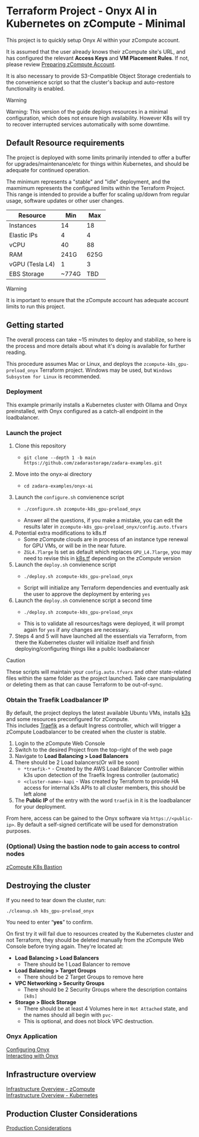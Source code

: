 # Terraform Project - Onyx AI in Kubernetes on zCompute - Minimal

This project is to quickly setup Onyx AI within your zCompute account.

It is assumed that the user already knows their zCompute site's URL, and has configured the relevant **Access Keys** and **VM Placement Rules**. If not, please review [Preparing zCompute Account](01_setup-zcompute.md).

It is also necessary to provide S3-Compatible Object Storage credentials to the convenience script so that the cluster's backup and auto-restore functionality is enabled.

> [!WARNING]
> Warning: This version of the guide deploys resources in a minimal configuration, which does not ensure high availability. However K8s will try to recover interrupted services automatically with some downtime.

## Default Resource requirements

The project is deployed with some limits primarily intended to offer a buffer for upgrades/maintenance/etc for things within Kubernetes, and should be adequate for continued operation.

The minimum represents a "stable" and "idle" deployment, and the maxmimum represents the configured limits within the Terraform Project.   
This range is intended to provide a buffer for scaling up/down from regular usage, software updates or other user changes.

| Resource | Min | Max |
| -------- | --- | --- |
| Instances  | 14 | 18 |
| Elastic IPs | 4 | 4 |
| vCPU | 40 | 88 |
| RAM | 241G | 625G |
| vGPU (Tesla L4) | 1 | 3 |
| EBS Storage | ~774G | TBD |

> [!WARNING]
> It is important to ensure that the zCompute account has adequate account limits to run this project.

## Getting started

The overall process can take ~15 minutes to deploy and stabilize, so here is the process and more details about what it's doing is available for further reading.

This procedure assumes Mac or Linux, and deploys the `zcompute-k8s_gpu-preload_onyx` Terraform project. Windows may be used, but `Windows Subsystem for Linux` is recommended.

### Deployment

This example primarily installs a Kubernetes cluster with Ollama and Onyx preinstalled, with Onyx configured as a catch-all endpoint in the loadbalancer.

### Launch the project

1. Clone this repository
   * ```
     git clone --depth 1 -b main https://github.com/zadarastorage/zadara-examples.git
     ```
2. Move into the onyx-ai directory
   * ```
     cd zadara-examples/onyx-ai
     ```
3. Launch the `configure.sh` convienence script
   * ```
     ./configure.sh zcompute-k8s_gpu-preload_onyx
     ```
   * Answer all the questions, if you make a mistake, you can edit the results later in `zcompute-k8s_gpu-preload_onyx/config.auto.tfvars`
4. Potential extra modifications to k8s.tf
   * Some zCompute clouds are in process of an instance type renewal for GPU VMs, or will be in the near future.
   * `ZGL4.7large` Is set as default which replaces `GPU_L4.7large`, you may need to revise this in [k8s.tf](https://github.com/zadarastorage/zadara-examples/blob/main/onyx-ai/zcompute-k8s_gpu-preload_onyx/k8s.tf#L336) depending on the zCompute version
5. Launch the `deploy.sh` convienence script
   * ```
     ./deploy.sh zcompute-k8s_gpu-preload_onyx
     ```
   * Script will initialize any Terraform dependencies and eventually ask the user to approve the deployment by entering `yes`
6. Launch the `deploy.sh` convienence script a second time
   * ```
     ./deploy.sh zcompute-k8s_gpu-preload_onyx
     ```
   * This is to validate all resources/tags were deployed, it will prompt again for `yes` if any changes are necessary.
7. Steps 4 and 5 will have launched all the essentials via Terraform, from there the Kubernetes cluster will initialize itself and finish deploying/configuring things like a public loadbalancer

> [!CAUTION]
> These scripts will maintain your `config.auto.tfvars` and other state-related files within the same folder as the project launched. Take care manipulating or deleting them as that can cause Terraform to be out-of-sync.

### Obtain the Traefik Loadbalancer IP

By default, the project deploys the latest available Ubuntu VMs, installs [k3s](https://k3s.io/) and some resources preconfigured for zCompute.   
This includes [Traefik](https://traefik.io/) as a default Ingress controller, which will trigger a zCompute Loadbalancer to be created when the cluster is stable.

1. Login to the zCompute Web Console
2. Switch to the desired Project from the top-right of the web page
3. Navigate to **Load Balancing > Load Balancers**
4. There should be 2 Load balancers(Or will be soon)
   * `*traefik-*` - Created by the AWS Load Balancer Controller within k3s upon detection of the Traefik Ingress controller (automatic)
   * `<cluster-name>-kapi` - Was created by Terraform to provide HA access for internal k3s APIs to all cluster members, this should be left alone
5. The **Public IP** of the entry with the word `traefik` in it is the loadbalancer for your deployment.

From here, access can be gained to the Onyx software via `https://<public-ip>`. By default a self-signed certificate will be used for demonstration purposes.

### (Optional) Using the bastion node to gain access to control nodes

[zCompute K8s Bastion](zcompute_bastion.md)

## Destroying the cluster

If you need to tear down the cluster, run:
```
./cleanup.sh k8s_gpu-preload_onyx
```

You need to enter “**yes**” to confirm.

On first try it will fail due to resources created by the Kubernetes cluster and not Terraform, they should be deleted manually from the zCompute Web Console before trying again. They're located at:

* **Load Balancing > Load Balancers**
  * There should be 1 Load Balancer to remove
* **Load Balancing > Target Groups**
  * There should be 2 Target Groups to remove here
* **VPC Networking > Security Groups**
  * There should be 2 Security Groups where the description contains `[k8s]`
* **Storage > Block Storage**
  * There should be at least 4 Volumes here in `Not Attached` state, and the names should all begin with `pvc-`
  * This is optional, and does not block VPC destruction.

### Onyx Application

[Configuring Onyx](onyx_configure.md)   
[Interacting with Onyx](onyx_usage.md)

## Infrastructure overview

[Infrastructure Overview - zCompute](onyx_infrastructure-zcompute.md)   
[Infrastructure Overview - Kubernetes](onyx_infrastructure-kubernetes.md)

## Production Cluster Considerations

[Production Considerations](production-considerations.md)
